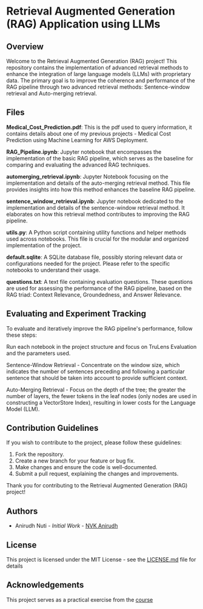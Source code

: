 # Retrieval Augmented Generation (RAG) Application using LLMs

## Overview
Welcome to the Retrieval Augmented Generation (RAG) project! This repository contains the implementation of advanced retrieval methods to enhance the integration of large language models (LLMs) with proprietary data. The primary goal is to improve the coherence and performance of the RAG pipeline through two advanced retrieval methods: Sentence-window retrieval and Auto-merging retrieval.

## Files
**Medical_Cost_Prediction.pdf**: This is the pdf used to query information, it contains details about one of my previous projects - Medical Cost Prediction using Machine Learning for AWS Deployment.

**RAG_Pipeline.ipynb**: Jupyter notebook that encompasses the implementation of the basic RAG pipeline, which serves as the baseline for comparing and evaluating the advanced RAG techniques.

**automerging_retrieval.ipynb**: Jupyter Notebook focusing on the implementation and details of the auto-merging retrieval method. This file provides insights into how this method enhances the baseline RAG pipeline.

**sentence_window_retrieval.ipynb**: Jupyter notebook dedicated to the implementation and details of the sentence-window retrieval method. It elaborates on how this retrieval method contributes to improving the RAG pipeline.

**utils.py**: A Python script containing utility functions and helper methods used across notebooks. This file is crucial for the modular and organized implementation of the project.

**default.sqlite**: A SQLite database file, possibly storing relevant data or configurations needed for the project. Please refer to the specific notebooks to understand their usage.

**questions.txt**: A text file containing evaluation questions. These questions are used for assessing the performance of the RAG pipeline, based on the RAG triad: Context Relevance, Groundedness, and Answer Relevance.

## Evaluating and Experiment Tracking
To evaluate and iteratively improve the RAG pipeline's performance, follow these steps:

Run each notebook in the project structure and focus on TruLens Evaluation and the parameters used.

Sentence-Window Retrieval - Concentrate on the window size, which indicates the number of sentences preceding and following a particular sentence that should be taken into account to provide sufficient context.

Auto-Merging Retrieval - Focus on the depth of the tree; the greater the number of layers, the fewer tokens in the leaf nodes (only nodes are used in constructing a VectorStore Index), resulting in lower costs for the Language Model (LLM).

## Contribution Guidelines
If you wish to contribute to the project, please follow these guidelines:

1. Fork the repository.
2. Create a new branch for your feature or bug fix.
3. Make changes and ensure the code is well-documented.
4. Submit a pull request, explaining the changes and improvements.

Thank you for contributing to the Retrieval Augmented Generation (RAG) project!

## Authors   
- Anirudh Nuti - *Initial Work* - [NVK Anirudh](https://github.com/NvkAnirudh)

## License
This project is licensed under the MIT License - see the [LICENSE.md](https://github.com/NvkAnirudh/RAG_Application_Using_LLMs/blob/main/LICENSE) file for details

## Acknowledgements
This project serves as a practical exercise from the [course](https://www.deeplearning.ai/short-courses/building-evaluating-advanced-rag/)


